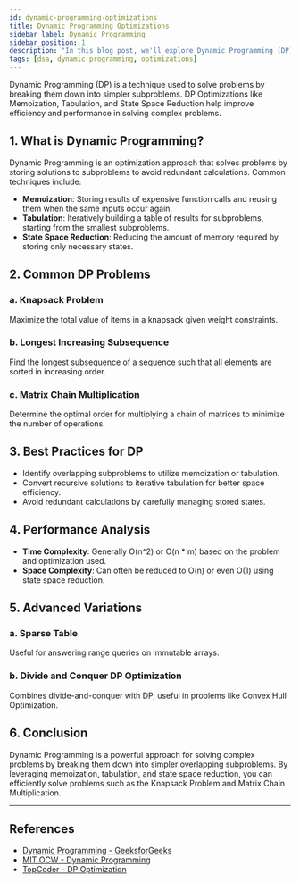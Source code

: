 ```yaml
---
id: dynamic-programming-optimizations
title: Dynamic Programming Optimizations
sidebar_label: Dynamic Programming
sidebar_position: 1
description: "In this blog post, we'll explore Dynamic Programming (DP) Optimizations, a powerful technique used in algorithmic problem-solving. We'll cover optimizations such as Memoization, Tabulation, and State Space Reduction, and discuss their applications in solving complex problems efficiently. We'll also tackle classic DP problems like the Knapsack Problem, Longest Increasing Subsequence, and Matrix Chain Multiplication, providing Python code examples along the way. By the end, you'll understand how to implement DP solutions effectively and enhance their performance."
tags: [dsa, dynamic programming, optimizations]
---
```


Dynamic Programming (DP) is a technique used to solve problems by breaking them down into simpler subproblems. DP Optimizations like Memoization, Tabulation, and State Space Reduction help improve efficiency and performance in solving complex problems.

## 1. What is Dynamic Programming?

Dynamic Programming is an optimization approach that solves problems by storing solutions to subproblems to avoid redundant calculations. Common techniques include:

- **Memoization**: Storing results of expensive function calls and reusing them when the same inputs occur again.
- **Tabulation**: Iteratively building a table of results for subproblems, starting from the smallest subproblems.
- **State Space Reduction**: Reducing the amount of memory required by storing only necessary states.

## 2. Common DP Problems

### a. Knapsack Problem

Maximize the total value of items in a knapsack given weight constraints.

### b. Longest Increasing Subsequence

Find the longest subsequence of a sequence such that all elements are sorted in increasing order.

### c. Matrix Chain Multiplication

Determine the optimal order for multiplying a chain of matrices to minimize the number of operations.

## 3. Best Practices for DP

- Identify overlapping subproblems to utilize memoization or tabulation.
- Convert recursive solutions to iterative tabulation for better space efficiency.
- Avoid redundant calculations by carefully managing stored states.

## 4. Performance Analysis

- **Time Complexity**: Generally O(n^2) or O(n \* m) based on the problem and optimization used.
- **Space Complexity**: Can often be reduced to O(n) or even O(1) using state space reduction.

## 5. Advanced Variations

### a. Sparse Table

Useful for answering range queries on immutable arrays.

### b. Divide and Conquer DP Optimization

Combines divide-and-conquer with DP, useful in problems like Convex Hull Optimization.

## 6. Conclusion

Dynamic Programming is a powerful approach for solving complex problems by breaking them down into simpler overlapping subproblems. By leveraging memoization, tabulation, and state space reduction, you can efficiently solve problems such as the Knapsack Problem and Matrix Chain Multiplication.

---

## References

- [Dynamic Programming - GeeksforGeeks](https://www.geeksforgeeks.org/dynamic-programming/)
- [MIT OCW - Dynamic Programming](https://ocw.mit.edu/courses/electrical-engineering-and-computer-science/6-006-introduction-to-algorithms-fall-2011/lecture-notes/)
- [TopCoder - DP Optimization](https://www.topcoder.com/community/competitive-programming/tutorials/dynamic-programming-from-novice-to-advanced/)
